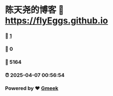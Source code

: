 # 陈天尧的博客 :link: https://flyEggs.github.io 
### :page_facing_up: [1](https://flyEggs.github.io/tag.html) 
### :speech_balloon: 0 
### :hibiscus: 5164 
### :alarm_clock: 2025-04-07 00:56:54 
### Powered by :heart: [Gmeek](https://github.com/Meekdai/Gmeek)

